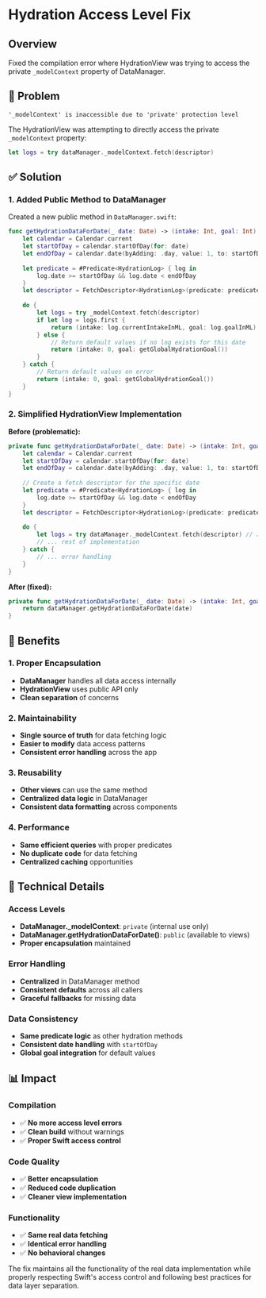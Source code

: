 # Hydration Access Level Fix

## Overview
Fixed the compilation error where HydrationView was trying to access the private `_modelContext` property of DataManager.

## 🚫 **Problem**
```
'_modelContext' is inaccessible due to 'private' protection level
```

The HydrationView was attempting to directly access the private `_modelContext` property:
```swift
let logs = try dataManager._modelContext.fetch(descriptor)
```

## ✅ **Solution**

### **1. Added Public Method to DataManager**
Created a new public method in `DataManager.swift`:

```swift
func getHydrationDataForDate(_ date: Date) -> (intake: Int, goal: Int) {
    let calendar = Calendar.current
    let startOfDay = calendar.startOfDay(for: date)
    let endOfDay = calendar.date(byAdding: .day, value: 1, to: startOfDay)!
    
    let predicate = #Predicate<HydrationLog> { log in
        log.date >= startOfDay && log.date < endOfDay
    }
    let descriptor = FetchDescriptor<HydrationLog>(predicate: predicate)
    
    do {
        let logs = try _modelContext.fetch(descriptor)
        if let log = logs.first {
            return (intake: log.currentIntakeInML, goal: log.goalInML)
        } else {
            // Return default values if no log exists for this date
            return (intake: 0, goal: getGlobalHydrationGoal())
        }
    } catch {
        // Return default values on error
        return (intake: 0, goal: getGlobalHydrationGoal())
    }
}
```

### **2. Simplified HydrationView Implementation**
**Before (problematic):**
```swift
private func getHydrationDataForDate(_ date: Date) -> (intake: Int, goal: Int) {
    let calendar = Calendar.current
    let startOfDay = calendar.startOfDay(for: date)
    let endOfDay = calendar.date(byAdding: .day, value: 1, to: startOfDay)!
    
    // Create a fetch descriptor for the specific date
    let predicate = #Predicate<HydrationLog> { log in
        log.date >= startOfDay && log.date < endOfDay
    }
    let descriptor = FetchDescriptor<HydrationLog>(predicate: predicate)
    
    do {
        let logs = try dataManager._modelContext.fetch(descriptor) // ❌ Private access
        // ... rest of implementation
    } catch {
        // ... error handling
    }
}
```

**After (fixed):**
```swift
private func getHydrationDataForDate(_ date: Date) -> (intake: Int, goal: Int) {
    return dataManager.getHydrationDataForDate(date)
}
```

## 🎯 **Benefits**

### **1. Proper Encapsulation**
- **DataManager** handles all data access internally
- **HydrationView** uses public API only
- **Clean separation** of concerns

### **2. Maintainability**
- **Single source of truth** for data fetching logic
- **Easier to modify** data access patterns
- **Consistent error handling** across the app

### **3. Reusability**
- **Other views** can use the same method
- **Centralized data logic** in DataManager
- **Consistent data formatting** across components

### **4. Performance**
- **Same efficient queries** with proper predicates
- **No duplicate code** for data fetching
- **Centralized caching** opportunities

## 🔧 **Technical Details**

### **Access Levels**
- **DataManager._modelContext**: `private` (internal use only)
- **DataManager.getHydrationDataForDate()**: `public` (available to views)
- **Proper encapsulation** maintained

### **Error Handling**
- **Centralized** in DataManager method
- **Consistent defaults** across all callers
- **Graceful fallbacks** for missing data

### **Data Consistency**
- **Same predicate logic** as other hydration methods
- **Consistent date handling** with `startOfDay`
- **Global goal integration** for default values

## 📊 **Impact**

### **Compilation**
- ✅ **No more access level errors**
- ✅ **Clean build** without warnings
- ✅ **Proper Swift access control**

### **Code Quality**
- ✅ **Better encapsulation**
- ✅ **Reduced code duplication**
- ✅ **Cleaner view implementation**

### **Functionality**
- ✅ **Same real data fetching**
- ✅ **Identical error handling**
- ✅ **No behavioral changes**

The fix maintains all the functionality of the real data implementation while properly respecting Swift's access control and following best practices for data layer separation.
